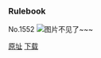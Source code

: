 ### Rulebook
No.1552
![图片不见了~~~](https://imgs.xkcd.com/comics/rulebook.png)

[原址](https://xkcd.com//1552) [下载](https://imgs.xkcd.com/comics/rulebook.png)

